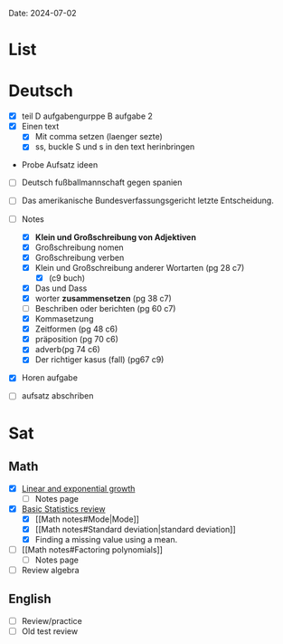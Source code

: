 Date:  2024-07-02
# List

# Deutsch 
- [x] teil D aufgabengurppe B aufgabe 2 
- [x] Einen text
	- [x] Mit comma setzen (laenger sezte)
	- [x] ss, buckle S und s in den text herinbringen 
* Probe Aufsatz ideen 
- [ ]  Deutsch fußballmannschaft gegen spanien 
- [ ] Das amerikanische Bundesverfassungsgericht letzte Entscheidung. 


- [ ] Notes 
	- [x] **Klein und Großschreibung von Adjektiven**
	- [x] Großschreibung nomen
	- [x] Großschreibung verben 
	- [x] Klein und Großschreibung anderer Wortarten (pg 28 c7)
		- [x] (c9 buch)
	- [x] Das und Dass
	- [x] worter **zusammensetzen** (pg 38 c7)
	- [ ] Beschriben oder berichten (pg 60 c7)
	- [x] Kommasetzung 
	- [x] Zeitformen (pg 48 c6)
	- [x] präposition (pg 70 c6)
	- [x] adverb(pg 74 c6)
	- [x]  Der richtiger kasus (fall) (pg67 c9)
- [x] Horen aufgabe

- [ ] aufsatz abschriben 
# Sat


## Math
- [x] [Linear and exponential growth](https://www.khanacademy.org/test-prep/v2-sat-math/x0fcc98a58ba3bea7:problem-solving-and-data-analysis-easier/x0fcc98a58ba3bea7:linear-and-exponential-growth-easier/a/v2-sat-lesson-linear-and-exponential-growth)
	- [ ] Notes page 
- [x] [Basic Statistics review](https://www.khanacademy.org/test-prep/v2-sat-math/x0fcc98a58ba3bea7:problem-solving-and-data-analysis-easier/x0fcc98a58ba3bea7:center-spread-and-shape-of-distributions-easier/a/v2-sat-lesson-center-spread-and-shape-of-distributions)
	- [x] [[Math notes#Mode|Mode]]
	- [x] [[Math notes#Standard deviation|standard deviation]]
	- [x] Finding a missing value using a mean. 
- [ ] [[Math notes#Factoring polynomials]] 
	- [ ] Notes page 
- [ ] Review algebra

## English
- [ ] Review/practice 
- [ ] Old test review 